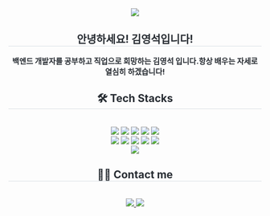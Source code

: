 <div align= "center">
    <img src="https://capsule-render.vercel.app/api?type=rounded&color=9cf7e8&height=120&text=Welcome%20To%20My%20GitHub&animation=&fontColor=000000&fontSize=50" />
    </div>
    <div align= "center"> 
    <h2 style="border-bottom: 1px solid #d8dee4; color: #282d33;"> 안녕하세요! 김영석입니다! </h2>  
    <div style="font-weight: 700; font-size: 15px; text-align: center; color: #282d33;"> 백엔드 개발자를 공부하고 직업으로 희망하는 김영석 입니다.</li>항상 배우는 자세로 열심히 하겠습니다! </div> 
    </div>
    <div align= "center">
    <h2 style="border-bottom: 1px solid #d8dee4; color: #282d33;"> 🛠️ Tech Stacks </h2> <br> 
    <div style="margin: 0 auto; text-align: center;" align= "center"> <img src="https://img.shields.io/badge/Amazon AWS-232F3E?style=for-the-badge&logo=Amazon AWS&logoColor=white">
          <img src="https://img.shields.io/badge/Github-181717?style=for-the-badge&logo=Github&logoColor=white">
          <img src="https://img.shields.io/badge/Java-007396?style=for-the-badge&logo=Java&logoColor=white">
          <img src="https://img.shields.io/badge/jQuery-0769AD?style=for-the-badge&logo=jQuery&logoColor=white">
          <img src="https://img.shields.io/badge/Javascript-F7DF1E?style=for-the-badge&logo=Javascript&logoColor=white">
          <br/><img src="https://img.shields.io/badge/MySQL-4479A1?style=for-the-badge&logo=MySQL&logoColor=white">
          <img src="https://img.shields.io/badge/Notion-000000?style=for-the-badge&logo=Notion&logoColor=white">
          <img src="https://img.shields.io/badge/Oracle-F80000?style=for-the-badge&logo=Oracle&logoColor=white">
          <img src="https://img.shields.io/badge/Python-3776AB?style=for-the-badge&logo=Python&logoColor=white">
          <img src="https://img.shields.io/badge/Spring-6DB33F?style=for-the-badge&logo=Spring&logoColor=white">
          <br/><img src="https://img.shields.io/badge/Spring Boot-6DB33F?style=for-the-badge&logo=Spring Boot&logoColor=white">
          </div>
    </div>
    <div align= "center">
    <h2 style="border-bottom: 1px solid #d8dee4; color: #282d33;"> 🧑‍💻 Contact me </h2> <br> 
    <div align= "center"> <a href=https://feline-sailboat-dab.notion.site/b0d3f976e48a4916b8ce7e5c7c7ca266?pvs=4> <img src="https://img.shields.io/badge/Notion-000000?style=for-the-badge&logo=Notion&logoColor=white&link=https://feline-sailboat-dab.notion.site/b0d3f976e48a4916b8ce7e5c7c7ca266?pvs=4"> </a>
         <a href=mailto:zaxscd122@gmail.com> <img src="https://img.shields.io/badge/Gmail-EA4335?style=for-the-badge&logo=Gmail&logoColor=white&link=mailto:zaxscd122@gmail.com"> </a>
          </div>  <br> 
    <div align= "center">  </div> 
    </div>
    
